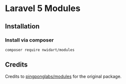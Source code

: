 Laravel 5 Modules
==============

## Installation

### Install via composer

```
composer require nwidart/modules
```

## Credits

Credits to [pingponglabs/modules](https://github.com/pingpong-labs/modules) for the original package. 
